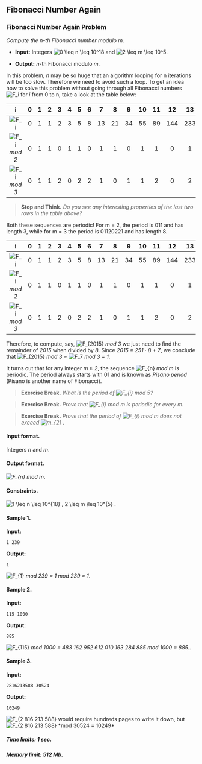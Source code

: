 ## Fibonacci Number Again

### Fibonacci Number Again Problem
*Compute the n-th Fibonacci number modulo m.*

-   **Input:**  Integers <img src="https://latex.codecogs.com/svg.image?0&space;\leq&space;n&space;\leq&space;10^18" title="0 \leq n \leq 10^18" /> and <img src="https://latex.codecogs.com/svg.image?2&space;\leq&space;m&space;\leq&space;10^5" title="2 \leq m \leq 10^5" />.

-   **Output:** *n*-th Fibonacci modulo *m*.

In this problem, *n* may be so huge that an algorithm looping for
n iterations will be too slow. Therefore we need to avoid such a loop. To
get an idea how to solve this problem without going through all Fibonacci
numbers <img src="https://latex.codecogs.com/svg.image?F_i" title="F_i" /> for *i* from 0 to n,
take a look at the table below:

|  i   | 0   |  1  |  2  |  3  |  4  |  5  |  6  |  7  |  8  |  9  | 10  | 11  | 12  | 13  | 14  | 15  |
|:---: |:---:|:---:|:---:|:---:|:---:|:---:|:---:|:---:|:---:|:---:|:---:|:---:|:---:|:---:|:---:|:---:|
|<img src="https://latex.codecogs.com/svg.image?F_i" title="F_i" />| 0 |1 |1 |2 |3 |5 |8 |13 |21 |34 |55 |89 |144 |233 |377 |610|
| <img src="https://latex.codecogs.com/svg.image?F_i" title="F_i" /> *mod 2* | 0 | 1 | 1 | 0 | 1 | 1 | 0 | 1 | 1 | 0 | 1 | 1 | 0 | 1 | 1 | 0 |
| <img src="https://latex.codecogs.com/svg.image?F_i" title="F_i" /> *mod 3* | 0 | 1 | 1 | 2 | 0 | 2 | 2 | 1 | 0 | 1 | 1 | 2 | 0 | 2 | 2 | 1 |

> **Stop and Think.** *Do you see any interesting properties of the last two
rows in the table above?*

Both these sequences are periodic! For m = 2, the period is 011 and has
length 3, while for m = 3 the period is 01120221 and has length 8.

|  i   | 0   |  1  |  2  |  3  |  4  |  5  |  6  |  7  |  8  |  9  | 10  | 11  | 12  | 13  | 14  | 15  |
|:---: |:---:|:---:|:---:|:---:|:---:|:---:|:---:|:---:|:---:|:---:|:---:|:---:|:---:|:---:|:---:|:---:|
|<img src="https://latex.codecogs.com/svg.image?F_i" title="F_i" />| 0 | 1 | 1 | 2 | 3 | 5 | 8 | 13 | 21 | 34 | 55 | 89 |  144 | 233 | 377 | 610 |
|<img src="https://latex.codecogs.com/svg.image?F_i" title="F_i" /> *mod 2*| 0 | 1 | 1 | 0 | 1 | 1 | 0 | 1  |1 | 0 | 1  |1  |0 | 1  | 1  |0 |
|<img src="https://latex.codecogs.com/svg.image?F_i" title="F_i" /> *mod 3*| 0 | 1 | 1 | 2 | 0 | 2 | 2 | 1  |0 | 1 | 1  |2  |0 | 2  | 2  |1 |

Therefore, to compute, say, <img src="https://latex.codecogs.com/svg.image?F_{2015}" title="F_{2015}" /> *mod 3*
we just need to find the remainder of *2015* when divided by *8*. Since *2015 = 251 · 8 + 7*, we conclude
that <img src="https://latex.codecogs.com/svg.image?F_{2015}" title="F_{2015}" /> *mod 3 =* <img src="https://latex.codecogs.com/svg.image?F_7" title="F_7" /> *mod 3 = 1*.

It turns out that for any integer *m ≥ 2*, the sequence <img src="https://latex.codecogs.com/svg.image?F_{n}" title="F_{n}" />
*mod m* is periodic. The period always starts with 01 and is known as *Pisano period*
(Pisano is another name of Fibonacci).

>   **Exercise Break.** *What is the period of <img src="https://latex.codecogs.com/svg.image?F_{i}" title="F_{i}" /> mod 5?*

>   **Exercise Break.** *Prove that <img src="https://latex.codecogs.com/svg.image?F_{i}" title="F_{i}" /> mod m is periodic for every m.*

>   **Exercise Break.** *Prove that the period of <img src="https://latex.codecogs.com/svg.image?F_{i}" title="F_{i}" />  mod m  does not exceed <img src="https://latex.codecogs.com/svg.image?m_{2}" title="m_{2}" /> .*

#### Input format.
Integers *n* and *m*.

#### Output format.
*<img src="https://latex.codecogs.com/svg.image?F_{n}" title="F_{n}" /> mod m*.

#### Constraints.
<img src="https://latex.codecogs.com/svg.image?1&space;\leq&space;&space;n&space;\leq&space;&space;10^{18}&space;,&space;2&space;\leq&space;&space;m&space;\leq&space;&space;10^{5}&space;." title="1 \leq n \leq 10^{18} , 2 \leq m \leq 10^{5} ." />

#### Sample 1.

**Input:**

```commandline
1 239
```

**Output:**

```commandline
1
```
<img src="https://latex.codecogs.com/svg.image?F_{1}" title="F_{1}" /> *mod 239 = 1 mod 239 = 1*.

#### Sample 2.

**Input:**

```commandline
115 1000
```

**Output:**

```commandline
885
```
<img src="https://latex.codecogs.com/svg.image?F_{115}" title="F_{115}" /> *mod 1000 = 483 162 952 612 010 163 284 885 mod 1000 = 885.*.

#### Sample 3.

**Input:**

```commandline
2816213588 30524
```

**Output:**

```commandline
10249
```
<img src="https://latex.codecogs.com/svg.image?F_{2 816 213 588}" title="F_{2 816 213 588}" />
would require hundreds pages to write it down, but
<img src="https://latex.codecogs.com/svg.image?F_{2 816 213 588}" title="F_{2 816 213 588}" /> *mod 30524 = 10249*

##### Time limits:  1 sec.

##### Memory limit: 512 Mb.
